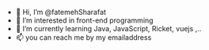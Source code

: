 - 👋 Hi, I’m @fatemehSharafat
- 👀 I’m interested in front-end programming 
- 🌱 I’m currently learning Java, JavaScript, Ricket, vuejs ,..
- 📫 you can reach me by my emailaddress

<!---
fatemehSharafat/fatemehSharafat is a ✨ special ✨ repository because its `README.md` (this file) appears on your GitHub profile.
You can click the Preview link to take a look at your changes.
--->
